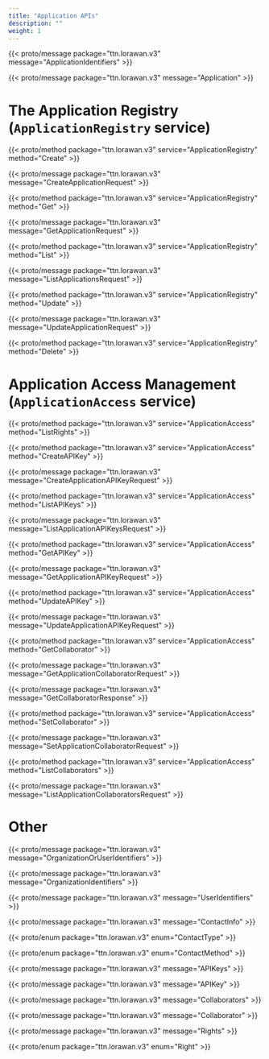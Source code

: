 ```yaml
---
title: "Application APIs"
description: ""
weight: 1
---
```


{{< proto/message package="ttn.lorawan.v3" message="ApplicationIdentifiers" >}}

{{< proto/message package="ttn.lorawan.v3" message="Application" >}}

# The Application Registry (`ApplicationRegistry` service)

{{< proto/method package="ttn.lorawan.v3" service="ApplicationRegistry" method="Create" >}}

{{< proto/message package="ttn.lorawan.v3" message="CreateApplicationRequest" >}}

{{< proto/method package="ttn.lorawan.v3" service="ApplicationRegistry" method="Get" >}}

{{< proto/message package="ttn.lorawan.v3" message="GetApplicationRequest" >}}

{{< proto/method package="ttn.lorawan.v3" service="ApplicationRegistry" method="List" >}}

{{< proto/message package="ttn.lorawan.v3" message="ListApplicationsRequest" >}}

{{< proto/method package="ttn.lorawan.v3" service="ApplicationRegistry" method="Update" >}}

{{< proto/message package="ttn.lorawan.v3" message="UpdateApplicationRequest" >}}

{{< proto/method package="ttn.lorawan.v3" service="ApplicationRegistry" method="Delete" >}}

# Application Access Management (`ApplicationAccess` service)

{{< proto/method package="ttn.lorawan.v3" service="ApplicationAccess" method="ListRights" >}}

{{< proto/method package="ttn.lorawan.v3" service="ApplicationAccess" method="CreateAPIKey" >}}

{{< proto/message package="ttn.lorawan.v3" message="CreateApplicationAPIKeyRequest" >}}

{{< proto/method package="ttn.lorawan.v3" service="ApplicationAccess" method="ListAPIKeys" >}}

{{< proto/message package="ttn.lorawan.v3" message="ListApplicationAPIKeysRequest" >}}

{{< proto/method package="ttn.lorawan.v3" service="ApplicationAccess" method="GetAPIKey" >}}

{{< proto/message package="ttn.lorawan.v3" message="GetApplicationAPIKeyRequest" >}}

{{< proto/method package="ttn.lorawan.v3" service="ApplicationAccess" method="UpdateAPIKey" >}}

{{< proto/message package="ttn.lorawan.v3" message="UpdateApplicationAPIKeyRequest" >}}

{{< proto/method package="ttn.lorawan.v3" service="ApplicationAccess" method="GetCollaborator" >}}

{{< proto/message package="ttn.lorawan.v3" message="GetApplicationCollaboratorRequest" >}}

{{< proto/message package="ttn.lorawan.v3" message="GetCollaboratorResponse" >}}

{{< proto/method package="ttn.lorawan.v3" service="ApplicationAccess" method="SetCollaborator" >}}

{{< proto/message package="ttn.lorawan.v3" message="SetApplicationCollaboratorRequest" >}}

{{< proto/method package="ttn.lorawan.v3" service="ApplicationAccess" method="ListCollaborators" >}}

{{< proto/message package="ttn.lorawan.v3" message="ListApplicationCollaboratorsRequest" >}}

# Other

{{< proto/message package="ttn.lorawan.v3" message="OrganizationOrUserIdentifiers" >}}

{{< proto/message package="ttn.lorawan.v3" message="OrganizationIdentifiers" >}}

{{< proto/message package="ttn.lorawan.v3" message="UserIdentifiers" >}}

{{< proto/message package="ttn.lorawan.v3" message="ContactInfo" >}}

{{< proto/enum package="ttn.lorawan.v3" enum="ContactType" >}}

{{< proto/enum package="ttn.lorawan.v3" enum="ContactMethod" >}}

{{< proto/message package="ttn.lorawan.v3" message="APIKeys" >}}

{{< proto/message package="ttn.lorawan.v3" message="APIKey" >}}

{{< proto/message package="ttn.lorawan.v3" message="Collaborators" >}}

{{< proto/message package="ttn.lorawan.v3" message="Collaborator" >}}

{{< proto/message package="ttn.lorawan.v3" message="Rights" >}}

{{< proto/enum package="ttn.lorawan.v3" enum="Right" >}}
